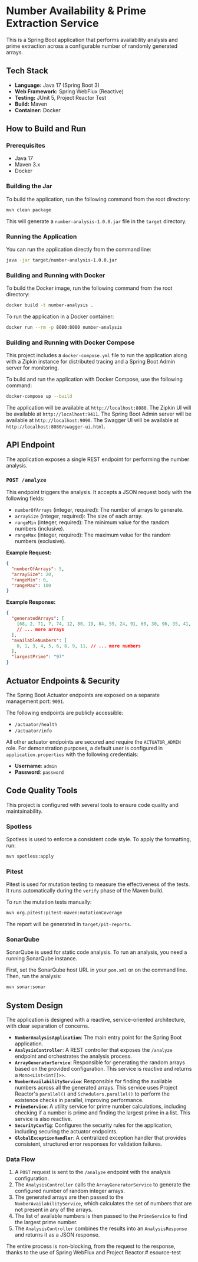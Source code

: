 # Number Availability & Prime Extraction Service

This is a Spring Boot application that performs availability analysis and prime extraction across a configurable number of randomly generated arrays.

## Tech Stack

- **Language:** Java 17 (Spring Boot 3)
- **Web Framework:** Spring WebFlux (Reactive)
- **Testing:** JUnit 5, Project Reactor Test
- **Build:** Maven
- **Container:** Docker

## How to Build and Run

### Prerequisites

- Java 17
- Maven 3.x
- Docker

### Building the Jar

To build the application, run the following command from the root directory:

```bash
mvn clean package
```

This will generate a `number-analysis-1.0.0.jar` file in the `target` directory.

### Running the Application

You can run the application directly from the command line:

```bash
java -jar target/number-analysis-1.0.0.jar
```

### Building and Running with Docker

To build the Docker image, run the following command from the root directory:

```bash
docker build -t number-analysis .
```

To run the application in a Docker container:

```bash
docker run --rm -p 8080:8080 number-analysis
```

### Building and Running with Docker Compose

This project includes a `docker-compose.yml` file to run the application along with a Zipkin instance for distributed tracing and a Spring Boot Admin server for monitoring.

To build and run the application with Docker Compose, use the following command:

```bash
docker-compose up --build
```

The application will be available at `http://localhost:8080`.
The Zipkin UI will be available at `http://localhost:9411`.
The Spring Boot Admin server will be available at `http://localhost:9090`.
The Swagger UI will be available at `http://localhost:8080/swagger-ui.html`.

## API Endpoint

The application exposes a single REST endpoint for performing the number analysis.

### `POST /analyze`

This endpoint triggers the analysis. It accepts a JSON request body with the following fields:

- `numberOfArrays` (integer, required): The number of arrays to generate.
- `arraySize` (integer, required): The size of each array.
- `rangeMin` (integer, required): The minimum value for the random numbers (inclusive).
- `rangeMax` (integer, required): The maximum value for the random numbers (exclusive).

**Example Request:**

```json
{
  "numberOfArrays": 5,
  "arraySize": 20,
  "rangeMin": 0,
  "rangeMax": 100
}
```

**Example Response:**

```json
{
  "generatedArrays": [
    [68, 2, 71, 7, 74, 12, 80, 19, 84, 55, 24, 91, 60, 30, 96, 35, 41, 10, 46, 50],
    // ... more arrays
  ],
  "availableNumbers": [
    0, 1, 3, 4, 5, 6, 8, 9, 11, // ... more numbers
  ],
  "largestPrime": "97"
}
```

## Actuator Endpoints & Security

The Spring Boot Actuator endpoints are exposed on a separate management port: `9091`.

The following endpoints are publicly accessible:
- `/actuator/health`
- `/actuator/info`

All other actuator endpoints are secured and require the `ACTUATOR_ADMIN` role. For demonstration purposes, a default user is configured in `application.properties` with the following credentials:
- **Username**: `admin`
- **Password**: `password`

## Code Quality Tools

This project is configured with several tools to ensure code quality and maintainability.

### Spotless

Spotless is used to enforce a consistent code style. To apply the formatting, run:

```bash
mvn spotless:apply
```

### Pitest

Pitest is used for mutation testing to measure the effectiveness of the tests. It runs automatically during the `verify` phase of the Maven build.

To run the mutation tests manually:

```bash
mvn org.pitest:pitest-maven:mutationCoverage
```

The report will be generated in `target/pit-reports`.

### SonarQube

SonarQube is used for static code analysis. To run an analysis, you need a running SonarQube instance.

First, set the SonarQube host URL in your `pom.xml` or on the command line. Then, run the analysis:

```bash
mvn sonar:sonar
```

## System Design

The application is designed with a reactive, service-oriented architecture, with clear separation of concerns.

- **`NumberAnalysisApplication`**: The main entry point for the Spring Boot application.
- **`AnalysisController`**: A REST controller that exposes the `/analyze` endpoint and orchestrates the analysis process.
- **`ArrayGeneratorService`**: Responsible for generating the random arrays based on the provided configuration. This service is reactive and returns a `Mono<List<int[]>>`.
- **`NumberAvailabilityService`**: Responsible for finding the available numbers across all the generated arrays. This service uses Project Reactor's `parallel()` and `Schedulers.parallel()` to perform the existence checks in parallel, improving performance.
- **`PrimeService`**: A utility service for prime number calculations, including checking if a number is prime and finding the largest prime in a list. This service is also reactive.
- **`SecurityConfig`**: Configures the security rules for the application, including securing the actuator endpoints.
- **`GlobalExceptionHandler`**: A centralized exception handler that provides consistent, structured error responses for validation failures.

### Data Flow

1. A `POST` request is sent to the `/analyze` endpoint with the analysis configuration.
2. The `AnalysisController` calls the `ArrayGeneratorService` to generate the configured number of random integer arrays.
3. The generated arrays are then passed to the `NumberAvailabilityService`, which calculates the set of numbers that are not present in any of the arrays.
4. The list of available numbers is then passed to the `PrimeService` to find the largest prime number.
5. The `AnalysisController` combines the results into an `AnalysisResponse` and returns it as a JSON response.

The entire process is non-blocking, from the request to the response, thanks to the use of Spring WebFlux and Project Reactor.#   e s o u r c e - t e s t 
 
 
